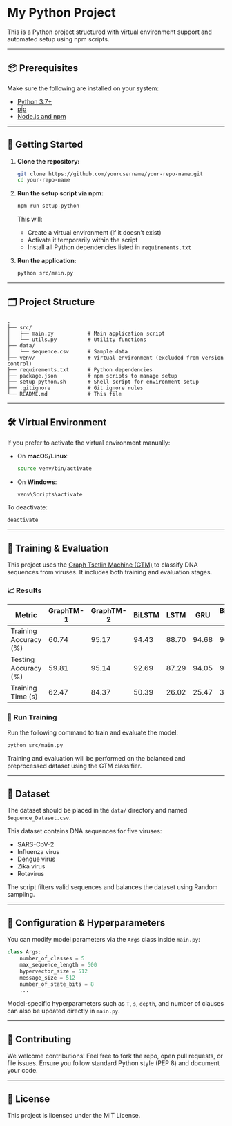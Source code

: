 # My Python Project

This is a Python project structured with virtual environment support and automated setup using npm scripts.

---

## 📦 Prerequisites

Make sure the following are installed on your system:

- [Python 3.7+](https://www.python.org/downloads/)
- [pip](https://pip.pypa.io/en/stable/)
- [Node.js and npm](https://nodejs.org/)

---

## 🚀 Getting Started

1. **Clone the repository:**

   ```bash
   git clone https://github.com/yourusername/your-repo-name.git
   cd your-repo-name
   ```

2. **Run the setup script via npm:**

   ```bash
   npm run setup-python
   ```

   This will:
   - Create a virtual environment (if it doesn’t exist)
   - Activate it temporarily within the script
   - Install all Python dependencies listed in `requirements.txt`

3. **Run the application:**

   ```bash
   python src/main.py
   ```

---

## 🗂 Project Structure

```
.
├── src/
│   ├── main.py           # Main application script
│   └── utils.py          # Utility functions
├── data/
│   └── sequence.csv      # Sample data
├── venv/                 # Virtual environment (excluded from version control)
├── requirements.txt      # Python dependencies
├── package.json          # npm scripts to manage setup
├── setup-python.sh       # Shell script for environment setup
├── .gitignore            # Git ignore rules
└── README.md             # This file
```

---

## 🛠 Virtual Environment

If you prefer to activate the virtual environment manually:

- On **macOS/Linux**:
  ```bash
  source venv/bin/activate
  ```

- On **Windows**:
  ```bash
  venv\Scripts\activate
  ```

To deactivate:
```bash
deactivate
```

---

## 🧪 Training & Evaluation

This project uses the [Graph Tsetlin Machine (GTM)](https://github.com/cair/Graph-Tsetlin-Machine) to classify DNA sequences from viruses. It includes both training and evaluation stages.

### 📈 Results

| Metric                | GraphTM-1 | GraphTM-2 | BiLSTM | LSTM  | GRU   | BiLSTM-CNN | GCN    |
| --------------------- | --------- | --------- | ------ | ----- | ----- | ---------- | ------ |
| Training Accuracy (%) | 60.74     | 95.17     | 94.43  | 88.70 | 94.68 | 96.77      | 96.64  |
| Testing Accuracy (%)  | 59.81     | 95.14     | 92.69  | 87.29 | 94.05 | 95.44      | 96.35  |
| Training Time (s)     | 62.47     | 84.37     | 50.39  | 26.02 | 25.47 | 32.65      | 226.36 |



### 🧪 Run Training

Run the following command to train and evaluate the model:

```bash
python src/main.py
```

Training and evaluation will be performed on the balanced and preprocessed dataset using the GTM classifier.

---

## 🧬 Dataset

The dataset should be placed in the `data/` directory and named `Sequence_Dataset.csv`.

This dataset contains DNA sequences for five viruses:

- SARS-CoV-2
- Influenza virus
- Dengue virus
- Zika virus
- Rotavirus

The script filters valid sequences and balances the dataset using Random sampling.

---

## 🔧 Configuration & Hyperparameters

You can modify model parameters via the `Args` class inside `main.py`:

```python
class Args:
    number_of_classes = 5
    max_sequence_length = 500
    hypervector_size = 512
    message_size = 512
    number_of_state_bits = 8
    ...
```

Model-specific hyperparameters such as `T`, `s`, `depth`, and number of clauses can also be updated directly in `main.py`.

---

## 🤝 Contributing

We welcome contributions! Feel free to fork the repo, open pull requests, or file issues. Ensure you follow standard Python style (PEP 8) and document your code.

---

## 📜 License

This project is licensed under the MIT License.
